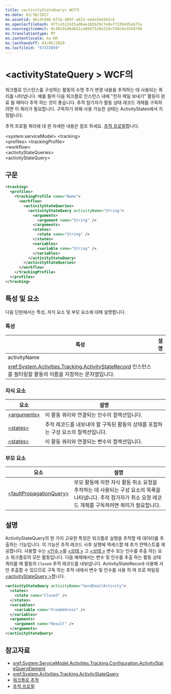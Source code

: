 ```yaml
---
title: <activityStateQuery> WCF의
ms.date: 03/30/2017
ms.assetid: d6cdc04b-6f3a-4097-a623-ee4a1be3b5c4
ms.openlocfilehash: 97fce512415ad6ae165b29c7e8eff3394d5e675a
ms.sourcegitcommit: 0c48191d6d641ce88d7510e319cf38c0e35697d0
ms.translationtype: MT
ms.contentlocale: ko-KR
ms.lasthandoff: 03/05/2019
ms.locfileid: "57372050"
---
```

# <a name="activitystatequery-of-wcf"></a>\<activityStateQuery > WCF의

워크플로 인스턴스를 구성하는 활동의 수명 주기 변경 내용을 추적하는 데 사용되는 쿼리를 나타냅니다. 예를 들어 다음 워크플로 인스턴스 내에 "전자 메일 보내기" 활동이 완료 될 때마다 추적 하는 것이 좋습니다. 추적 참가자가 활동 상태 레코드 개체를 구독하려면 이 쿼리가 필요합니다. 구독하기 위해 사용 가능한 상태는 ActivityStates에서 지정됩니다.  
  
추적 프로필 쿼리에 대 한 자세한 내용은 참조 하세요. [추적 프로필](../../../../../docs/framework/windows-workflow-foundation/tracking-profiles.md)합니다.

\<system.serviceModel> \<tracking>  
\<profiles> \<trackingProfile>  
\<workflow>  
\<activityStateQueries>  
\<activityStateQuery>  
  
## <a name="syntax"></a>구문  
  
```xml  
<tracking>
  <profiles>
    <trackingProfile name="Name">
      <workflow>
        <activityStateQueries>
          <activityStateQuery activityName="String">
            <arguments>
              <argument name="String" />
            </arguments>
            <states>
              <state name="String" />
            </states>
            <variables>
              <variable name="String" />
            </variables>
          </activityStateQuery>
        </activityStateQueries>
      </workflow>
    </trackingProfile>
  </profiles>
</tracking>
```  
  
## <a name="attributes-and-elements"></a>특성 및 요소  

다음 단원에서는 특성, 자식 요소 및 부모 요소에 대해 설명합니다.  
  
### <a name="attributes"></a>특성  
  
|특성|설명|  
|---------------|-----------------|  
|activityName|
  <xref:System.Activities.Tracking.ActivityStateRecord> 인스턴스를 필터링할 활동의 이름을 지정하는 문자열입니다.|  
  
### <a name="child-elements"></a>자식 요소  
  
|요소|설명|  
|-------------|-----------------|  
|[\<arguments>](../../../../../docs/framework/configure-apps/file-schema/windows-workflow-foundation/arguments.md)|이 활동 쿼리와 연결되는 인수의 컬렉션입니다.|  
|[\<states>](../../../../../docs/framework/configure-apps/file-schema/windows-workflow-foundation/states.md)|추적 레코드를 내보내야 할 구독된 활동의 상태를 포함하는 구성 요소의 컬렉션입니다.|  
|[\<states>](../../../../../docs/framework/configure-apps/file-schema/windows-workflow-foundation/states.md)|이 활동 쿼리와 연결되는 변수의 컬렉션입니다.|  
  
### <a name="parent-elements"></a>부모 요소  
  
|요소|설명|  
|-------------|-----------------|  
|[\<faultPropagationQuery>](../../../../../docs/framework/configure-apps/file-schema/windows-workflow-foundation/faultpropagationquery.md)|부모 활동에 의한 자식 활동 취소 요청을 추적하는 데 사용되는 구성 요소의 목록을 나타냅니다. 추적 참가자가 취소 요청 레코드 개체를 구독하려면 쿼리가 필요합니다.|  
  
## <a name="remarks"></a>설명

ActivityStateQuery의 한 가지 고유한 특징은 워크플로 실행을 추적할 때 데이터를 추출하는 기능입니다. 이 기능은 추적 레코드 사후 실행에 액세스할 때 추가 컨텍스트를 제공합니다. 사용할 수는 [ \<인수 >](../../../../../docs/framework/configure-apps/file-schema/windows-workflow-foundation/arguments.md)를 [ \<상태 >](../../../../../docs/framework/configure-apps/file-schema/windows-workflow-foundation/states.md) 고 [ \<상태 >](../../../../../docs/framework/configure-apps/file-schema/windows-workflow-foundation/states.md) 변수 또는 인수를 추출 하는 요소 워크플로의 모든 활동입니다. 다음 예제에서는 변수 및 인수를 추출 하는 활동 상태 쿼리를 때 활동의 `Closed` 추적 레코드를 내보냅니다. ActivityStateRecord 사용해 서만 추출할 수 있으므로 구독 하는 추적 내에서 변수 및 인수를 사용 하 여 프로 파일링 [ \<activityStateQuery >](../../../../../docs/framework/configure-apps/file-schema/windows-workflow-foundation/activitystatequery.md)합니다.  
  
```xml  
<activityStateQuery activityName="SendEmailActivity">
  <states>
    <state name="Closed" />
  </states>
  <variables>
    <variable name="FromAddress" />
  </variables>
  <arguments>
    <argument name="Result" />
  </arguments>
</activityStateQuery>
```  
  
## <a name="see-also"></a>참고자료

- <xref:System.ServiceModel.Activities.Tracking.Configuration.ActivityStateQueryElement>
- <xref:System.Activities.Tracking.ActivityStateQuery>
- [워크플로 추적](../../../../../docs/framework/windows-workflow-foundation/workflow-tracking-and-tracing.md)
- [추적 프로필](../../../../../docs/framework/windows-workflow-foundation/tracking-profiles.md)
